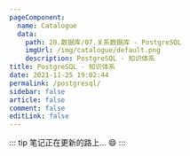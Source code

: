 ```yaml
---
pageComponent: 
  name: Catalogue
  data: 
    path: 20.数据库/07.关系数据库 - PostgreSQL
    imgUrl: /img/catalogue/default.png
    description: PostgreSQL - 知识体系
title: PostgreSQL - 知识体系
date: 2021-11-25 19:02:44
permalink: /postgresql/
sidebar: false
article: false
comment: false
editLink: false
---
```


::: tip
笔记正在更新的路上... :smile:
:::